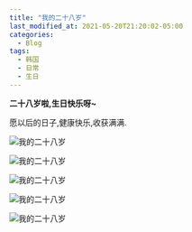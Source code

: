 ```yaml
---
title: "我的二十八岁"
last_modified_at: 2021-05-20T21:20:02-05:00
categories:
  - Blog
tags:
  - 韩国
  - 日常
  - 生日
---
```


<strong>二十八岁啦,生日快乐呀~</strong>

愿以后的日子,健康快乐,收获满满.


![我的二十八岁](https://636643.freep.cn/636643/5c3363e5af040f5a290342305193ba5.jpg)

![我的二十八岁](https://636643.freep.cn/636643/e9eb3f74f0a075c343491fbfd04aab5.jpg)
 
![我的二十八岁](https://636643.freep.cn/636643/34ec8f0dfb35bb615e87ebfd3a0302b.jpg)
 
![我的二十八岁](https://636643.freep.cn/636643/17163b18936c085bf438cabaa662483.jpg)
 
![我的二十八岁](https://636643.freep.cn/636643/9542702845c825ebbb3a58e2b4ce610.jpg)




